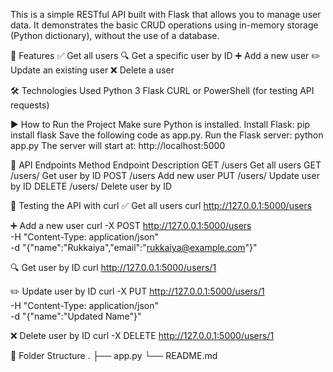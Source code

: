 This is a simple RESTful API built with Flask that allows you to manage user data. 
It demonstrates the basic CRUD operations using in-memory storage (Python dictionary), without the use of a database.

🚀 Features
✅ Get all users
🔍 Get a specific user by ID
➕ Add a new user
✏️ Update an existing user
❌ Delete a user

🛠️ Technologies Used
Python 3
Flask
CURL or PowerShell (for testing API requests)

▶️ How to Run the Project
Make sure Python is installed.
Install Flask:
pip install flask
Save the following code as app.py.
Run the Flask server:
python app.py
The server will start at:
http://localhost:5000

📮 API Endpoints
Method	 Endpoint     	Description
GET	     /users    	    Get all users
GET	     /users/<id>  	Get user by ID
POST   	 /users	        Add new user
PUT    	 /users/<id>	  Update user by ID
DELETE 	 /users/<id>	  Delete user by ID

🧪 Testing the API with curl
✅ Get all users
curl http://127.0.0.1:5000/users

➕ Add a new user
curl -X POST http://127.0.0.1:5000/users \
-H "Content-Type: application/json" \
-d "{\"name\":\"Rukkaiya\",\"email\":\"rukkaiya@example.com\"}"

🔍 Get user by ID
curl http://127.0.0.1:5000/users/1

✏️ Update user by ID
curl -X PUT http://127.0.0.1:5000/users/1 \
-H "Content-Type: application/json" \
-d "{\"name\":\"Updated Name\"}"

❌ Delete user by ID
curl -X DELETE http://127.0.0.1:5000/users/1

📁 Folder Structure
.
├── app.py
└── README.md
